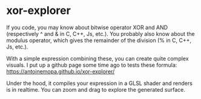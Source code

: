 # xor-explorer

If you code, you may know about bitwise operator XOR and AND (respectively ^ and &  in C, C++, Js, etc.). You probably also know about the modulus operator, which gives the remainder of the division (% in C, C++, Js, etc.).

With a simple expression combining these, you can create quite complex visuals. I put up a github page some time ago to tests these formula:  https://antoinemopa.github.io/xor-explorer/

Under the hood, it compiles your expression in a GLSL shader and renders is in realtime. You can zoom and drag to explore the generated surface.
